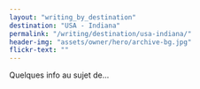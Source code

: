 ```yaml
---
layout: "writing_by_destination"
destination: "USA - Indiana"
permalink: "/writing/destination/usa-indiana/"
header-img: "assets/owner/hero/archive-bg.jpg"
flickr-text: ""
---
```


Quelques info au sujet de...